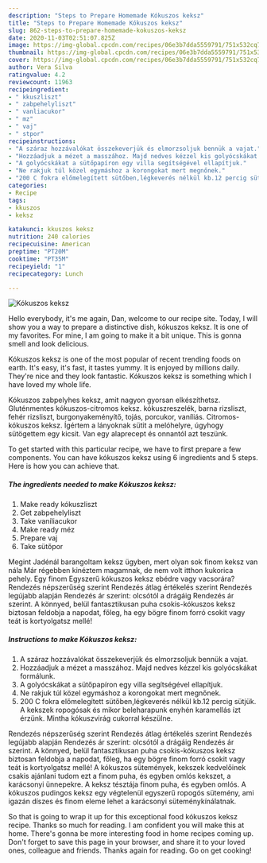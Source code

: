 ```yaml
---
description: "Steps to Prepare Homemade Kókuszos keksz"
title: "Steps to Prepare Homemade Kókuszos keksz"
slug: 862-steps-to-prepare-homemade-kokuszos-keksz
date: 2020-11-03T02:51:07.825Z
image: https://img-global.cpcdn.com/recipes/06e3b7dda5559791/751x532cq70/kokuszos-keksz-recept-foto.jpg
thumbnail: https://img-global.cpcdn.com/recipes/06e3b7dda5559791/751x532cq70/kokuszos-keksz-recept-foto.jpg
cover: https://img-global.cpcdn.com/recipes/06e3b7dda5559791/751x532cq70/kokuszos-keksz-recept-foto.jpg
author: Vera Silva
ratingvalue: 4.2
reviewcount: 11963
recipeingredient:
- " kkuszliszt"
- " zabpehelyliszt"
- " vanliacukor"
- " mz"
- " vaj"
- " stpor"
recipeinstructions:
- "A száraz hozzávalókat összekeverjük és elmorzsoljuk bennük a vajat."
- "Hozzáadjuk a mézet a masszához. Majd nedves kézzel kis golyócskákat formálunk."
- "A golyócskákat a sütőpapíron egy villa segítségével ellapítjuk."
- "Ne rakjuk túl közel egymáshoz a korongokat mert megnőnek."
- "200 C fokra előmelegített sütőben,légkeverés nélkül kb.12 percig sütjük. A kekszek ropogósak és mikor beleharapunk enyhén karamellás ízt érzünk. Mintha kókuszvirág cukorral készülne."
categories:
- Recipe
tags:
- kkuszos
- keksz

katakunci: kkuszos keksz 
nutrition: 240 calories
recipecuisine: American
preptime: "PT20M"
cooktime: "PT35M"
recipeyield: "1"
recipecategory: Lunch

---
```



![Kókuszos keksz](https://img-global.cpcdn.com/recipes/06e3b7dda5559791/751x532cq70/kokuszos-keksz-recept-foto.jpg)

Hello everybody, it's me again, Dan, welcome to our recipe site. Today, I will show you a way to prepare a distinctive dish, kókuszos keksz. It is one of my favorites. For mine, I am going to make it a bit unique. This is gonna smell and look delicious.

Kókuszos keksz is one of the most popular of recent trending foods on earth. It's easy, it's fast, it tastes yummy. It is enjoyed by millions daily. They're nice and they look fantastic. Kókuszos keksz is something which I have loved my whole life.

Kókuszos zabpelyhes keksz, amit nagyon gyorsan elkészíthetsz. Gluténmentes kókuszos-citromos keksz. kókuszreszelék, barna rizsliszt, fehér rizsliszt, burgonyakeményítő, tojás, porcukor, vaníliás. Citromos-kókuszos keksz. Ígértem a lányoknak sütit a melóhelyre, úgyhogy sütögettem egy kicsit. Van egy alaprecept és onnantól azt teszünk.


To get started with this particular recipe, we have to first prepare a few components. You can have kókuszos keksz using 6 ingredients and 5 steps. Here is how you can achieve that.

<!--inarticleads1-->

##### The ingredients needed to make Kókuszos keksz:

1. Make ready  kókuszliszt
1. Get  zabpehelyliszt
1. Take  vaníliacukor
1. Make ready  méz
1. Prepare  vaj
1. Take  sütőpor


Megint Jadénál barangoltam keksz ügyben, mert olyan sok finom keksz van nála Már régebben kinéztem magamnak, de nem volt itthon kukorica pehely. Egy finom Egyszerű kókuszos keksz ebédre vagy vacsorára? Rendezés népszerűség szerint Rendezés átlag értékelés szerint Rendezés legújabb alapján Rendezés ár szerint: olcsótól a drágáig Rendezés ár szerint. A könnyed, belül fantasztikusan puha csokis-kókuszos keksz biztosan feldobja a napodat, főleg, ha egy bögre finom forró csokit vagy teát is kortyolgatsz mellé! 

<!--inarticleads2-->

##### Instructions to make Kókuszos keksz:

1. A száraz hozzávalókat összekeverjük és elmorzsoljuk bennük a vajat.
1. Hozzáadjuk a mézet a masszához. Majd nedves kézzel kis golyócskákat formálunk.
1. A golyócskákat a sütőpapíron egy villa segítségével ellapítjuk.
1. Ne rakjuk túl közel egymáshoz a korongokat mert megnőnek.
1. 200 C fokra előmelegített sütőben,légkeverés nélkül kb.12 percig sütjük. A kekszek ropogósak és mikor beleharapunk enyhén karamellás ízt érzünk. Mintha kókuszvirág cukorral készülne.


Rendezés népszerűség szerint Rendezés átlag értékelés szerint Rendezés legújabb alapján Rendezés ár szerint: olcsótól a drágáig Rendezés ár szerint. A könnyed, belül fantasztikusan puha csokis-kókuszos keksz biztosan feldobja a napodat, főleg, ha egy bögre finom forró csokit vagy teát is kortyolgatsz mellé! A kókuszos sütemények, kekszek kedvelőinek csakis ajánlani tudom ezt a finom puha, és egyben omlós kekszet, a karácsonyi ünnepekre. A keksz tésztája finom puha, és egyben omlós. A kókuszos pudingos keksz egy végtelenül egyszerű ropogós sütemény, ami igazán díszes és finom eleme lehet a karácsonyi süteménykínálatnak. 

So that is going to wrap it up for this exceptional food kókuszos keksz recipe. Thanks so much for reading. I am confident you will make this at home. There's gonna be more interesting food in home recipes coming up. Don't forget to save this page in your browser, and share it to your loved ones, colleague and friends. Thanks again for reading. Go on get cooking!

